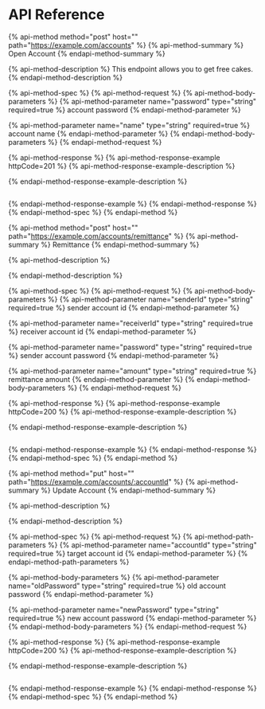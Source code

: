 # API Reference

{% api-method method="post" host="" path="https://example.com/accounts" %}
{% api-method-summary %}
Open Account
{% endapi-method-summary %}

{% api-method-description %}
This endpoint allows you to get free cakes.
{% endapi-method-description %}

{% api-method-spec %}
{% api-method-request %}
{% api-method-body-parameters %}
{% api-method-parameter name="password" type="string" required=true %}
account password
{% endapi-method-parameter %}

{% api-method-parameter name="name" type="string" required=true %}
account name
{% endapi-method-parameter %}
{% endapi-method-body-parameters %}
{% endapi-method-request %}

{% api-method-response %}
{% api-method-response-example httpCode=201 %}
{% api-method-response-example-description %}

{% endapi-method-response-example-description %}

```

```
{% endapi-method-response-example %}
{% endapi-method-response %}
{% endapi-method-spec %}
{% endapi-method %}

{% api-method method="post" host="" path="https://example.com/accounts/remittance" %}
{% api-method-summary %}
Remittance
{% endapi-method-summary %}

{% api-method-description %}

{% endapi-method-description %}

{% api-method-spec %}
{% api-method-request %}
{% api-method-body-parameters %}
{% api-method-parameter name="senderId" type="string" required=true %}
sender account id
{% endapi-method-parameter %}

{% api-method-parameter name="receiverId" type="string" required=true %}
receiver account id
{% endapi-method-parameter %}

{% api-method-parameter name="password" type="string" required=true %}
sender account password
{% endapi-method-parameter %}

{% api-method-parameter name="amount" type="string" required=true %}
remittance amount
{% endapi-method-parameter %}
{% endapi-method-body-parameters %}
{% endapi-method-request %}

{% api-method-response %}
{% api-method-response-example httpCode=200 %}
{% api-method-response-example-description %}

{% endapi-method-response-example-description %}

```

```
{% endapi-method-response-example %}
{% endapi-method-response %}
{% endapi-method-spec %}
{% endapi-method %}

{% api-method method="put" host="" path="https://example.com/accounts/:accountId" %}
{% api-method-summary %}
Update Account
{% endapi-method-summary %}

{% api-method-description %}

{% endapi-method-description %}

{% api-method-spec %}
{% api-method-request %}
{% api-method-path-parameters %}
{% api-method-parameter name="accountId" type="string" required=true %}
target account id
{% endapi-method-parameter %}
{% endapi-method-path-parameters %}

{% api-method-body-parameters %}
{% api-method-parameter name="oldPassword" type="string" required=true %}
old account password
{% endapi-method-parameter %}

{% api-method-parameter name="newPassword" type="string" required=true %}
new account password
{% endapi-method-parameter %}
{% endapi-method-body-parameters %}
{% endapi-method-request %}

{% api-method-response %}
{% api-method-response-example httpCode=200 %}
{% api-method-response-example-description %}

{% endapi-method-response-example-description %}

```

```
{% endapi-method-response-example %}
{% endapi-method-response %}
{% endapi-method-spec %}
{% endapi-method %}

